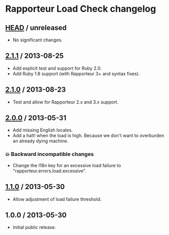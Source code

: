 # Rapporteur Load Check changelog

## [HEAD][unreleased] / unreleased

* No significant changes.

## [2.1.1][v2.1.1] / 2013-08-25

* Add explicit test and support for Ruby 2.0.
* Add Ruby 1.8 support (with Rapporteur 3+ and syntax fixes).

## [2.1.0][v2.1.0] / 2013-08-23

* Test and allow for Rapporteur 2.x and 3.x support.

## [2.0.0][v2.0.0] / 2013-05-31

* Add missing English locales.
* Add a halt! when the load is high. Because we don't want to overburden an
  already dying machine.

### :boom: Backward incompatible changes

* Change the I18n key for an excessive load failure to
  "rapporteur.errors.load.excessive".

## [1.1.0][v1.1.0] / 2013-05-30

* Allow adjustment of load failure threshold.

## 1.0.0 / 2013-05-30

* Initial public release.

[unreleased]: https://github.com/codeschool/rapporteur-load_check/compare/v2.1.1...master
[v2.1.1]: https://github.com/codeschool/rapporteur-load_check/compare/v2.1.0...v2.1.1
[v2.1.0]: https://github.com/codeschool/rapporteur-load_check/compare/v2.0.0...v2.1.0
[v2.0.0]: https://github.com/codeschool/rapporteur-load_check/compare/v1.1.0...v2.0.0
[v1.1.0]: https://github.com/codeschool/rapporteur-load_check/compare/v1.0.0...v1.1.0
